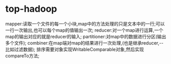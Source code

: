 # top-hadoop
mapper:读取一个文件的每一个小块,map中的方法处理的只是文本中的一行;可以一行一次输出,也可以每个map的值输出一次;
reducer:对一个map进行运算,一个map的输出对应的就是reducer的输入;
partitioner:对map中的数据进行分区(输出多个文件);
combiner:在map端对map的结果进行一次处理,(也是继承reducer,--比如过滤数据);
排序需要对象实现WritableComparable对象,然后实现compareTo方法;